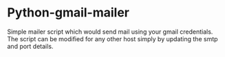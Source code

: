 # Python-gmail-mailer
Simple mailer script which would send mail using your gmail credentials.
The script can be modified for any other host simply by updating the smtp and port details.
